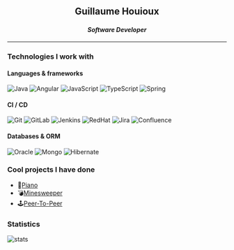 ## <p align="center">Guillaume Houioux</p>
#### *<p align="center">Software Developer</p>*

---

### Technologies I work with
#### Languages & frameworks
![Java](https://img.shields.io/badge/Java-ED8B00?style=for-the-badge&logo=openjdk&logoColor=white)
![Angular](https://img.shields.io/badge/Angular-D6002F?style=for-the-badge&logo=angular&logoColor=white)
![JavaScript](https://img.shields.io/badge/JavaScript-F7DF1E?style=for-the-badge&logo=javascript&logoColor=black)
![TypeScript](https://img.shields.io/badge/TypeScript-2F74C0?style=for-the-badge&logo=typescript&logoColor=white)
![Spring](https://img.shields.io/badge/Spring-5CB230?style=for-the-badge&logo=spring&logoColor=white)

#### CI / CD
![Git](https://img.shields.io/badge/git-E84E31?style=for-the-badge&logo=git&logoColor=white)
![GitLab](https://img.shields.io/badge/GitLab-330F63?style=for-the-badge&logo=gitlab&logoColor=white)
![Jenkins](https://img.shields.io/badge/Jenkins-D24939?style=for-the-badge&logo=Jenkins&logoColor=white)
![RedHat](https://img.shields.io/badge/Red%20Hat-EE0000?style=for-the-badge&logo=redhat&logoColor=white)
![Jira](https://img.shields.io/badge/Jira-0052CC?style=for-the-badge&logo=Jira&logoColor=white)
![Confluence](https://img.shields.io/badge/confluence-0052CC?style=for-the-badge&logo=confluence&logoColor=white)

#### Databases & ORM
![Oracle](https://img.shields.io/badge/Oracle-F80000?style=for-the-badge&logo=oracle&logoColor=black)
![Mongo](https://img.shields.io/badge/MongoDB-4EA94B?style=for-the-badge&logo=mongodb&logoColor=white)
![Hibernate](https://img.shields.io/badge/Hibernate-59666C?style=for-the-badge&logo=Hibernate&logoColor=white)

### Cool projects I have done
- 🎹[Piano](https://gloubi-boulga.github.io/piano/)
- 💣[Minesweeper](https://gloubi-boulga.github.io/minesweeper/)
- 🕹️[Peer-To-Peer](https://flying-butter-studio.itch.io/peer-to-peer)

### Statistics
![stats](https://github-profile-summary-cards.vercel.app/api/cards/profile-details?username=gloubi-boulga&theme=nord_dark)
